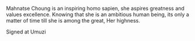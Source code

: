 Mahnatse Choung is an inspiring homo sapien, she aspires greatness and values excellence. Knowing that she is an ambitious human being, its only a matter of time till she is among the great, Her highness.

Signed at Umuzi
